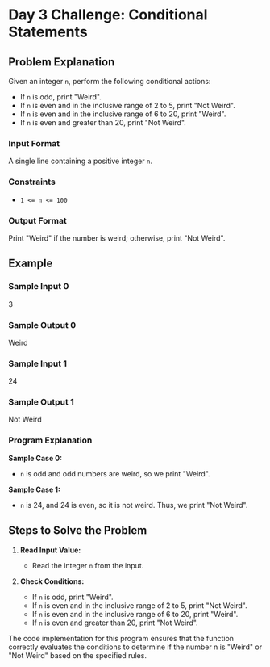 # Day 3 Challenge: Conditional Statements

## Problem Explanation

Given an integer `n`, perform the following conditional actions:
- If `n` is odd, print "Weird".
- If `n` is even and in the inclusive range of 2 to 5, print "Not Weird".
- If `n` is even and in the inclusive range of 6 to 20, print "Weird".
- If `n` is even and greater than 20, print "Not Weird".

### Input Format

A single line containing a positive integer `n`.

### Constraints

- `1 <= n <= 100`

### Output Format

Print "Weird" if the number is weird; otherwise, print "Not Weird".

## Example

### Sample Input 0
3

### Sample Output 0
Weird

### Sample Input 1
24

### Sample Output 1
Not Weird

### Program Explanation

**Sample Case 0:**
- `n` is odd and odd numbers are weird, so we print "Weird".

**Sample Case 1:**
- `n` is 24, and 24 is even, so it is not weird. Thus, we print "Not Weird".

## Steps to Solve the Problem

1. **Read Input Value:**
   - Read the integer `n` from the input.

2. **Check Conditions:**
   - If `n` is odd, print "Weird".
   - If `n` is even and in the inclusive range of 2 to 5, print "Not Weird".
   - If `n` is even and in the inclusive range of 6 to 20, print "Weird".
   - If `n` is even and greater than 20, print "Not Weird".

The code implementation for this program ensures that the function correctly evaluates the conditions to determine if the number n is "Weird" or "Not Weird" based on the specified rules.
